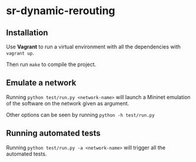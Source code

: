 # sr-dynamic-rerouting

## Installation

Use **Vagrant** to run a virtual environment with all the dependencies with `vagrant up`.

Then run `make` to compile the project.

## Emulate a network

Running `python test/run.py <network-name>` will launch a Mininet emulation of the software on the network given as argument.

Other options can be seen by running `python -h test/run.py`

## Running automated tests

Running `python test/run.py -a <network-name>` will trigger all the automated tests.

